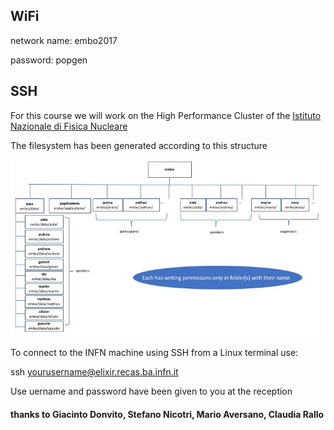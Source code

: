


##  WiFi

network name: embo2017

password: popgen

##  SSH
For this course we will work on the High Performance Cluster of the [Istituto Nazionale di Fisica Nucleare](https://www.ba.infn.it/index.php/en/)

The filesystem has been generated according to this structure

<img src="./img/embo-directory-tree.jpg" alt="yay">

To connect to the INFN machine using SSH from a Linux terminal use:

ssh yourusername@elixir.recas.ba.infn.it

Use uername and password have been given to you at the reception


 #### thanks to Giacinto Donvito, Stefano Nicotri, Mario Aversano, Claudia Rallo
